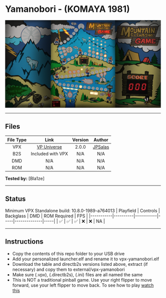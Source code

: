 # Yamanobori - (KOMAYA 1981)

![Table Preview](https://github.com/Bla1ze/vpx-images/blob/main/vpx-yamanobori.jpg)

---

## Files
| File Type | Link | Version | Author |
|:---------:|:----:|:-------:|:------:|
| VPX | [VP Universe](https://www.vpforums.org/index.php?app=downloads&showfile=15578) | 2.0.0 | [JPSalas](https://www.vpforums.org/index.php?showuser=277) |
| B2S | Included with VPX | N/A | N/A |
| DMD | N/A | N/A | N/A |
| ROM | N/A | N/A | N/A |

**Tested by:** [Bla1ze]

---

## Status 
Minimum VPX Standalone build: 10.8.0-1989-a764013
| Playfield | Controls | Backglass | DMD | ROM Required | FPS | 
|-----------|----------|-----------|-----|--------------|-----|
| :white_check_mark: | :white_check_mark: | :white_check_mark: | :x: | :x: | NA |

---

## Instructions
- Copy the contents of this repo folder to your USB drive
- Add your personalized launcher.elf and rename it to vpx-yamanobori.elf
- Download the table and directb2s versions listed above, extract (if necessary) and copy them to external/vpx-yamanobori
- Make sure (.vpx), (.directb2s), (.ini) files are all named the same
- This is NOT a traditional pinball game. Use your right flipper to move forward, use your left flipper to move back. To see how to play [watch this](https://www.youtube.com/watch?v=n1Z6CPgGka0)
